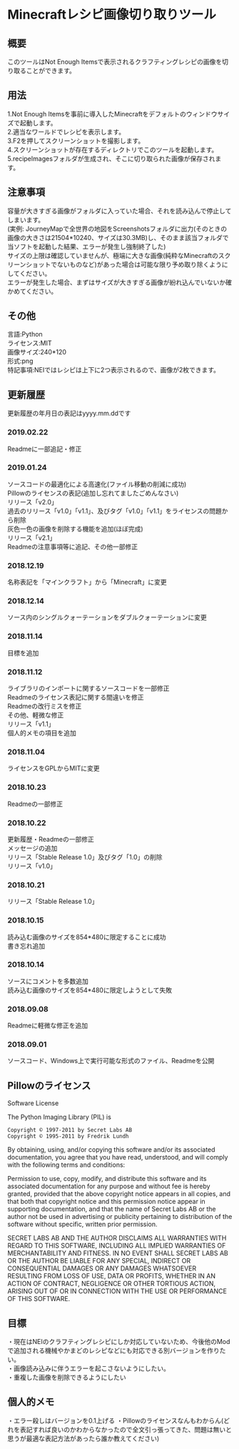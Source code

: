 # Minecraftレシピ画像切り取りツール

## 概要

このツールはNot Enough Itemsで表示されるクラフティングレシピの画像を切り取ることができます。

## 用法

1.Not Enough Itemsを事前に導入したMinecraftをデフォルトのウィンドウサイズで起動します。  
2.適当なワールドでレシピを表示します。  
3.F2を押してスクリーンショットを撮影します。  
4.スクリーンショットが存在するディレクトリでこのツールを起動します。  
5.recipeImagesフォルダが生成され、そこに切り取られた画像が保存されます。  

## 注意事項

容量が大きすぎる画像がフォルダに入っていた場合、それを読み込んで停止してしまいます。  
(実例: JourneyMapで全世界の地図をScreenshotsフォルダに出力(そのときの画像の大きさは21504*10240、サイズは30.3MB)し、そのまま該当フォルダで当ソフトを起動した結果、エラーが発生し強制終了した)  
サイズの上限は確認していませんが、極端に大きな画像(純粋なMinecraftのスクリーンショットでないものなど)があった場合は可能な限り予め取り除くようにしてください。  
エラーが発生した場合、まずはサイズが大きすぎる画像が紛れ込んでいないか確かめてください。

## その他

言語:Python  
ライセンス:MIT  
画像サイズ:240*120  
形式:png  
特記事項:NEIではレシピは上下に2つ表示されるので、画像が2枚できます。

## 更新履歴

更新履歴の年月日の表記はyyyy.mm.ddです

### 2019.02.22

Readmeに一部追記・修正

### 2019.01.24

ソースコードの最適化による高速化(ファイル移動の削減に成功)  
Pillowのライセンスの表記(追加し忘れてましたごめんなさい)  
リリース「v2.0」  
過去のリリース「v1.0」「v1.1」、及びタグ「v1.0」「v1.1」をライセンスの問題から削除  
灰色一色の画像を削除する機能を追加(ほぼ完成)  
リリース「v2.1」  
Readmeの注意事項等に追記、その他一部修正

### 2018.12.19

名称表記を「マインクラフト」から「Minecraft」に変更

### 2018.12.14

ソース内のシングルクォーテーションをダブルクォーテーションに変更

### 2018.11.14

目標を追加

### 2018.11.12

ライブラリのインポートに関するソースコードを一部修正  
Readmeのライセンス表記に関する間違いを修正  
Readmeの改行ミスを修正  
その他、軽微な修正  
リリース「v1.1」  
個人的メモの項目を追加

### 2018.11.04

ライセンスをGPLからMITに変更

### 2018.10.23

Readmeの一部修正

### 2018.10.22

更新履歴・Readmeの一部修正  
メッセージの追加  
リリース「Stable Release 1.0」及びタグ「1.0」の削除  
リリース「v1.0」

### 2018.10.21

リリース「Stable Release 1.0」

### 2018.10.15

読み込む画像のサイズを854*480に限定することに成功  
書き忘れ追加

### 2018.10.14

ソースにコメントを多数追加  
読み込む画像のサイズを854*480に限定しようとして失敗

### 2018.09.08

Readmeに軽微な修正を追加

### 2018.09.01

ソースコード、Windows上で実行可能な形式のファイル、Readmeを公開

## Pillowのライセンス

Software License  

The Python Imaging Library (PIL) is  

    Copyright © 1997-2011 by Secret Labs AB  
    Copyright © 1995-2011 by Fredrik Lundh  

By obtaining, using, and/or copying this software and/or its associated documentation, you agree that you have read, understood, and will comply with the following terms and conditions:  

Permission to use, copy, modify, and distribute this software and its associated documentation for any purpose and without fee is hereby granted, provided that the above copyright notice appears in all copies, and that both that copyright notice and this permission notice appear in supporting documentation, and that the name of Secret Labs AB or the author not be used in advertising or publicity pertaining to distribution of the software without specific, written prior permission.  

SECRET LABS AB AND THE AUTHOR DISCLAIMS ALL WARRANTIES WITH REGARD TO THIS SOFTWARE, INCLUDING ALL IMPLIED WARRANTIES OF MERCHANTABILITY AND FITNESS. IN NO EVENT SHALL SECRET LABS AB OR THE AUTHOR BE LIABLE FOR ANY SPECIAL, INDIRECT OR CONSEQUENTIAL DAMAGES OR ANY DAMAGES WHATSOEVER RESULTING FROM LOSS OF USE, DATA OR PROFITS, WHETHER IN AN ACTION OF CONTRACT, NEGLIGENCE OR OTHER TORTIOUS ACTION, ARISING OUT OF OR IN CONNECTION WITH THE USE OR PERFORMANCE OF THIS SOFTWARE.  

## 目標

・現在はNEIのクラフティングレシピにしか対応していないため、今後他のModで追加される機械やかまどのレシピなどにも対応できる別バージョンを作りたい。  
・画像読み込みに伴うエラーを起こさないようにしたい。  
・重複した画像を削除できるようにしたい

## 個人的メモ

・エラー殺しはバージョンを0.1上げる
・Pillowのライセンスなんもわからん(どれを表記すれば良いのかわからなかったので全文引っ張ってきた、問題は無いと思うが最適な表記方法があったら誰か教えてください)